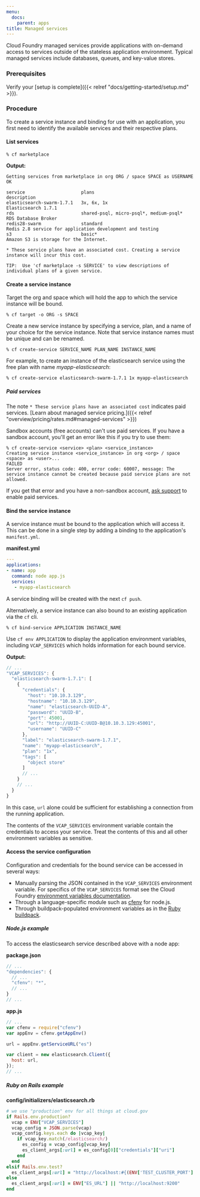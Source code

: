 ```yaml
---
menu:
  docs:
    parent: apps
title: Managed services
---
```


Cloud Foundry managed services provide applications with on-demand access to services outside of the stateless application environment. Typical managed services include databases, queues, and key-value stores.

### Prerequisites

Verify your [setup is complete]({{< relref "docs/getting-started/setup.md" >}}).

### Procedure

To create a service instance and binding for use with an application, you first need to identify the available services and their respective plans.

#### List services

```
% cf marketplace
```

**Output:**

```
Getting services from marketplace in org ORG / space SPACE as USERNAME
OK

service                     plans                                    description   
elasticsearch-swarm-1.7.1   3x, 6x, 1x                               Elasticsearch 1.7.1   
rds                         shared-psql, micro-psql*, medium-psql*   RDS Database Broker   
redis28-swarm               standard                                 Redis 2.8 service for application development and testing   
s3                          basic*                                   Amazon S3 is storage for the Internet.   

* These service plans have an associated cost. Creating a service instance will incur this cost.

TIP:  Use 'cf marketplace -s SERVICE' to view descriptions of individual plans of a given service.
```

#### Create a service instance

Target the org and space which will hold the app to which the service instance will be bound.

```
% cf target -o ORG -s SPACE
```

Create a new service instance by specifying a service, plan, and a name of your choice for the service instance. Note that service instance names must be unique and can be renamed.

```
% cf create-service SERVICE_NAME PLAN_NAME INSTANCE_NAME
```

For example, to create an instance of the elasticsearch service using the free plan with name *myapp-elasticsearch*:

```
% cf create-service elasticsearch-swarm-1.7.1 1x myapp-elasticsearch
```

##### Paid services

The note `* These service plans have an associated cost` indicates paid services. [Learn about managed service pricing.]({{< relref "overview/pricing/rates.md#managed-services" >}})

Sandbox accounts (free accounts) can't use paid services. If you have a sandbox account, you'll get an error like this if you try to use them:

```
% cf create-service <service> <plan> <service_instance>
Creating service instance <service_instance> in org <org> / space <space> as <user>...
FAILED
Server error, status code: 400, error code: 60007, message: The service instance cannot be created because paid service plans are not allowed.
```

If you get that error and you have a non-sandbox account, [ask support](/help/) to enable paid services.

#### Bind the service instance

A service instance must be bound to the application which will access it. This can be done in a single step by adding a binding to the application's `manifest.yml`.

**manifest.yml**

```yaml
---
applications:
- name: app
  command: node app.js
  services:
   - myapp-elasticsearch
```

A service binding will be created with the next `cf push`.

Alternatively, a service instance can also bound to an existing application via the `cf` cli.

```
% cf bind-service APPLICATION INSTANCE_NAME
```

Use `cf env APPLICATION` to display the application environment variables, including `VCAP_SERVICES` which holds information for each bound service.

**Output:**

```javascript
// ...
"VCAP_SERVICES": {
  "elasticsearch-swarm-1.7.1": [
    {
      "credentials": {
        "host": "10.10.3.129",
        "hostname": "10.10.3.129",
        "name": "elasticsearch-UUID-A",
        "password": "UUID-B",
        "port": 45001,
        "url": "http://UUID-C:UUID-B@10.10.3.129:45001",
        "username": "UUID-C"
      },
      "label": "elasticsearch-swarm-1.7.1",
      "name": "myapp-elasticsearch",
      "plan": "1x",
      "tags": [
        "object store"
      ]
      // ...
    }
    // ...
  }
}
```

In this case, `url` alone could be sufficient for establishing a connection from the running application.

The contents of the `VCAP_SERVICES` environment variable contain the credentials to access your service. Treat the contents of this and all other environment variables as sensitive.

#### Access the service configuration

Configuration and credentials for the bound service can be accessed in several ways:

* Manually parsing the JSON contained in the `VCAP_SERVICES` environment variable. For specifics of the `VCAP_SERVICES` format see the Cloud Foundry [environment variables documentation](http://docs.cloudfoundry.org/devguide/deploy-apps/environment-variable.html#VCAP-SERVICES).
* Through a language-specific module such as [cfenv](https://www.npmjs.org/package/cfenv) for node.js.
* Through buildpack-populated environment variables as in the [Ruby buildpack](http://docs.cloudfoundry.org/buildpacks/ruby/ruby-service-bindings.html#vcap-services-defines-database-url).

##### Node.js example

To access the elasticsearch service described above with a node app:

**package.json**

```javascript
// ...
"dependencies": {
  // ...
  "cfenv": "*",
  // ...
}
// ...
```

**app.js**

```javascript
// ...
var cfenv = require("cfenv")
var appEnv = cfenv.getAppEnv()

url = appEnv.getServiceURL("es")

var client = new elasticsearch.Client({
  host: url,
});
// ...
```

##### Ruby on Rails example

**config/initializers/elasticsearch.rb**

```ruby
# we use "production" env for all things at cloud.gov
if Rails.env.production?
  vcap = ENV["VCAP_SERVICES"]
  vcap_config = JSON.parse(vcap)
  vcap_config.keys.each do |vcap_key|
    if vcap_key.match(/elasticsearch/)
      es_config = vcap_config[vcap_key]
      es_client_args[:url] = es_config[0]["credentials"]["uri"]
    end
  end
elsif Rails.env.test?
  es_client_args[:url] = "http://localhost:#{(ENV['TEST_CLUSTER_PORT'] || 9250)}"
else
  es_client_args[:url] = ENV["ES_URL"] || "http://localhost:9200"
end
```
